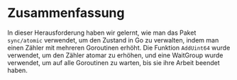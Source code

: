 # Zusammenfassung

In dieser Herausforderung haben wir gelernt, wie man das Paket `sync/atomic` verwendet, um den Zustand in Go zu verwalten, indem man einen Zähler mit mehreren Goroutinen erhöht. Die Funktion `AddUint64` wurde verwendet, um den Zähler atomar zu erhöhen, und eine WaitGroup wurde verwendet, um auf alle Goroutinen zu warten, bis sie ihre Arbeit beendet haben.
